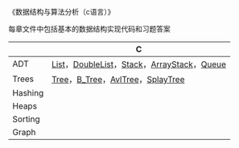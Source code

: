 《数据结构与算法分析（c语言）》
 
 每章文件中包括基本的数据结构实现代码和习题答案
 
|  | C | 
|---|---|
|ADT|[List](https://github.com/123xzy/dsaa/blob/master/Chapter3/list.c)，[DoubleList](https://github.com/123xzy/dsaa/blob/master/Chapter3/doublelist.c)，[Stack](https://github.com/123xzy/dsaa/blob/master/Chapter3/stack.c)，[ArrayStack](https://github.com/123xzy/dsaa/blob/master/Chapter3/arraystack.c)，[Queue](https://github.com/123xzy/dsaa/blob/master/Chapter3/queue.c)|
|Trees|[Tree](https://github.com/123xzy/dsaa/blob/master/Chapter4/tree.c)，[B_Tree](https://github.com/123xzy/dsaa/blob/master/Chapter4/B_Tree.c)，[AvlTree](https://github.com/123xzy/dsaa/blob/master/Chapter4/AvlTree.c)，[SplayTree](https://github.com/123xzy/dsaa/blob/master/Chapter4/SplayTree.c)|
|Hashing||
|Heaps||
|Sorting||
|Graph||
